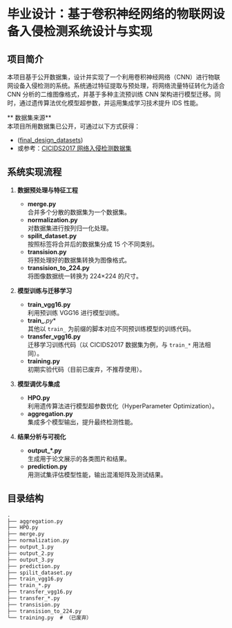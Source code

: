 # 毕业设计：基于卷积神经网络的物联网设备入侵检测系统设计与实现

## 项目简介

本项目基于公开数据集，设计并实现了一个利用卷积神经网络（CNN）进行物联网设备入侵检测的系统。系统通过特征提取与预处理，将网络流量特征转化为适合 CNN 分析的二维图像格式，并基于多种主流预训练 CNN 架构进行模型迁移。同时，通过遗传算法优化模型超参数，并运用集成学习技术提升 IDS 性能。

** 数据集来源**  
本项目所用数据集已公开，可通过以下方式获得：

- ([final_design_datasets](https://www.kaggle.com/datasets/zayxshawn1228/final-design-datasets))
- 或参考：[CICIDS2017 网络入侵检测数据集](https://www.unb.ca/cic/datasets/ids-2017.html)


## 系统实现流程

1. **数据预处理与特征工程**
   - **merge.py**  
     合并多个分散的数据集为一个数据集。
   - **normalization.py**  
     对数据集进行按列归一化处理。
   - **spilit_dataset.py**  
     按照标签将合并后的数据集分成 15 个不同类别。
   - **transision.py**  
     将预处理好的数据集转换为图像格式。
   - **transision_to_224.py**  
     将图像数据统一转换为 224×224 的尺寸。

2. **模型训练与迁移学习**
   - **train_vgg16.py**  
     利用预训练 VGG16 进行模型训练。
   - **train_***.py**  
     其他以 `train_` 为前缀的脚本对应不同预训练模型的训练代码。
   - **transfer_vgg16.py**  
     迁移学习训练代码（以 CICIDS2017 数据集为例，与 `train_*` 用法相同）。
   - **training.py**  
     初期实验代码（目前已废弃，不推荐使用）。

3. **模型调优与集成**
   - **HPO.py**  
     利用遗传算法进行模型超参数优化（HyperParameter Optimization）。
   - **aggregation.py**  
     集成多个模型输出，提升最终检测性能。

4. **结果分析与可视化**
   - **output_*.py**  
     生成用于论文展示的各类图片和结果。
   - **prediction.py**  
     用测试集评估模型性能，输出混淆矩阵及测试结果。

## 目录结构

```txt
.
├── aggregation.py
├── HPO.py
├── merge.py
├── normalization.py
├── output_1.py
├── output_2.py
├── output_3.py
├── prediction.py
├── spilit_dataset.py
├── train_vgg16.py
├── train_*.py
├── transfer_vgg16.py
├── transfer_*.py
├── transision.py
├── transision_to_224.py
└── training.py  # （已废弃）

